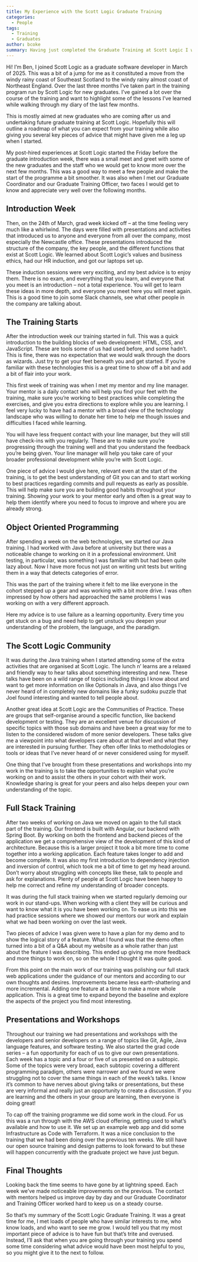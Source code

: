 ```yaml
---
title: My Experience with the Scott Logic Graduate Training
categories:
  - People
tags:
  - Training
  - Graduates
author: bcoke
summary: Having just completed the Graduate Training at Scott Logic I wanted to reflect on the last three months and offer some advice to those who may be taking part in the future.
---
```


Hi!
I’m Ben, I joined Scott Logic as a graduate software developer in March of 2025. This was a bit of a jump for me as it constituted a move from the windy rainy coast of Southeast Scotland to the windy rainy almost coast of Northeast England. Over the last three months I’ve taken part in the training program run by Scott Logic for new graduates. I’ve gained a lot over the course of the training and want to highlight some of the lessons I’ve learned while walking through my diary of the last few months.

This is mostly aimed at new graduates who are coming after us and undertaking future graduate training at Scott Logic. Hopefully this will outline a roadmap of what you can expect from your training while also giving you several key pieces of advice that might have given me a leg up when I started.

My post-hired experiences at Scott Logic started the Friday before the graduate introduction week, there was a small meet and greet with some of the new graduates and the staff who we would get to know more over the next few months. This was a good way to meet a few people and make the start of the programme a bit smoother. It was also when I met our Graduate Coordinator and our Graduate Training Officer, two faces I would get to know and appreciate very well over the following months.

## Introduction Week

Then, on the 24th of March, grad week kicked off – at the time feeling very much like a whirlwind. The days were filled with presentations and activities that introduced us to anyone and everyone from all over the company, most especially the Newcastle office. These presentations introduced the structure of the company, the key people, and the different functions that exist at Scott Logic. We learned about Scott Logic’s values and business ethics, had our HR induction, and got our laptops set up.

These induction sessions were very exciting, and my best advice is to enjoy them. There is no exam, and everything that you learn, and everyone that you meet is an introduction – not a total experience. You will get to learn these ideas in more depth, and everyone you meet here you will meet again. This is a good time to join some Slack channels, see what other people in the company are talking about.

## The Training Starts

After the introduction week our training started in full. This was a quick introduction to the building blocks of web development: HTML, CSS, and JavaScript. These are tools some of us had used before, and some hadn’t. This is fine, there was no expectation that we would walk through the doors as wizards. Just try to get your feet beneath you and get started. If you’re familiar with these technologies this is a great time to show off a bit and add a bit of flair into your work.

This first week of training was when I met my mentor and my line manager. Your mentor is a daily contact who will help you find your feet with the training, make sure you’re working to best practices while completing the exercises, and give you extra directions to explore while you are learning. I feel very lucky to have had a mentor with a broad view of the technology landscape who was willing to donate her time to help me though issues and difficulties I faced while learning.

You will have less frequent contact with your line manager, but they will still have check-ins with you regularly. These are to make sure you’re progressing through the training well and that you understand the feedback you’re being given. Your line manager will help you take care of your broader professional development while you’re with Scott Logic.

One piece of advice I would give here, relevant even at the start of the training, is to get the best understanding of Git you can and to start working to best practices regarding commits and pull requests as early as possible. This will help make sure you are building good habits throughout your training. Showing your work to your mentor early and often is a great way to help them identify where you need to focus to improve and where you are already strong.

## Object Oriented Programming

After spending a week on the web technologies, we started our Java training. I had worked with Java before at university but there was a noticeable change to working on it in a professional environment. Unit testing, in particular, was something I was familiar with but had been quite lazy about. Now I have more focus not just on writing unit tests but writing them in a way that detects categories of error.

This was the part of the training where it felt to me like everyone in the cohort stepped up a gear and was working with a bit more drive. I was often impressed by how others had approached the same problems I was working on with a very different approach.

Here my advice is to use failure as a learning opportunity. Every time you get stuck on a bug and need help to get unstuck you deepen your understanding of the problem, the language, and the paradigm.

## The Scott Logic Community

It was during the Java training when I started attending some of the extra activities that are organised at Scott Logic. The lunch n’ learns are a relaxed and friendly way to hear talks about something interesting and new. These talks have been on a wild range of topics including things I know about and want to get more information on like Optionals in Java, and also things I’ve never heard of in completely new domains like a funky sudoku puzzle that Joel found interesting and wanted to tell people about.

Another great idea at Scott Logic are the Communities of Practice. These are groups that self-organise around a specific function, like backend development or testing. They are an excellent venue for discussion of specific topics with those sub domains and have been a great way for me to listen to the considered wisdom of more senior developers. These talks give me a viewpoint into what developers care about at that level and what they are interested in pursuing further. They often offer links to methodologies or tools or ideas that I’ve never heard of or never considered using for myself.

One thing that I’ve brought from these presentations and workshops into my work in the training is to take the opportunities to explain what you’re working on and to assist the others in your cohort with their work. Knowledge sharing is great for your peers and also helps deepen your own understanding of the topic.

## Full Stack Training

After two weeks of working on Java we moved on again to the full stack part of the training. Our frontend is built with Angular, our backend with Spring Boot. By working on both the frontend and backend pieces of the application we get a comprehensive view of the development of this kind of architecture. Because this is a larger project it took a bit more time to come together into a working application. Each feature takes longer to add and become complete. It was also my first introduction to dependency injection and inversion of control, which took me a bit of time to get my head around. Don’t worry about struggling with concepts like these, talk to people and ask for explanations. Plenty of people at Scott Logic have been happy to help me correct and refine my understanding of broader concepts.

It was during the full stack training when we started regularly demoing our work in our stand-ups. When working with a client they will be curious and want to know what it is you have been working on. To ease us into this we had practice sessions where we showed our mentors our work and explain what we had been working on over the last week.

Two pieces of advice I was given were to have a plan for my demo and to show the logical story of a feature. What I found was that the demo often turned into a bit of a Q&A about my website as a whole rather than just about the feature I was describing. This ended up giving me more feedback and more things to work on, so on the whole I thought it was quite good.

From this point on the main work of our training was polishing our full stack web applications under the guidance of our mentors and according to our own thoughts and desires. Improvements became less earth-shattering and more incremental. Adding one feature at a time to make a more whole application. This is a great time to expand beyond the baseline and explore the aspects of the project you find most interesting.

## Presentations and Workshops

Throughout our training we had presentations and workshops with the developers and senior developers on a range of topics like Git, Agile, Java language features, and software testing. We also started the grad code series – a fun opportunity for each of us to give our own presentations. Each week has a topic and a four or five of us presented on a subtopic. Some of the topics were very broad, each subtopic covering a different programming paradigm, others were narrower and we found we were struggling not to cover the same things in each of the week’s talks. I know it’s common to have nerves about giving talks or presentations, but these are very informal and really just an opportunity to create a discussion. If you are learning and the others in your group are learning, then everyone is doing great!

To cap off the training programme we did some work in the cloud. For us this was a run through with the AWS cloud offering, getting used to what’s available and how to use it. We set up an example web app and did some Infrastructure as Code with Terraform. It was a nice conclusion to the training that we had been doing over the previous ten weeks. We still have our open source training and design patterns to look forward to but these will happen concurrently with the graduate project we have just begun.

## Final Thoughts

Looking back the time seems to have gone by at lightning speed. Each week we’ve made noticeable improvements on the previous. The contact with mentors helped us improve day by day and our Graduate Coordinator and Training Officer worked hard to keep us on a steady course.

So that’s my summary of the Scott Logic Graduate Training. It was a great time for me, I met loads of people who have similar interests to me, who know loads, and who want to see me grow. I would tell you that my most important piece of advice is to have fun but that’s trite and overused. Instead, I’ll ask that when you are going through your training you spend some time considering what advice would have been most helpful to you, so you might give it to the next to follow.
